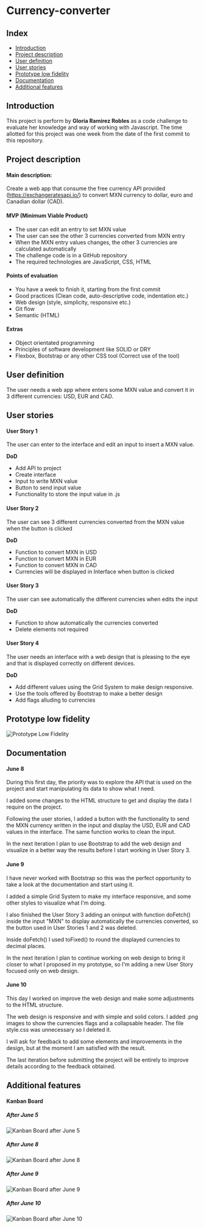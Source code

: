 # Currency-converter
## Index

- [Introduction](#introduction)
- [Project description](#project-description)
- [User definition](#user-definition)
- [User stories](#user-stories)
- [Prototype low fidelity](#prototype-low-fidelity)
- [Documentation](#documentation)
- [Additional features](#Additional-features)

## Introduction
This project is perform by **Gloria Ramirez Robles** as a code challenge to evaluate her knowledge and way of working with Javascript.
The time allotted for this project was one week from the date of the first commit to this repository.

## Project description
#### Main description: 
Create a web app that consume the free currency API provided (https://exchangeratesapi.io/) to convert MXN currency to dollar, euro and Canadian dollar (CAD).

#### MVP (Minimum Viable Product)
- The user can edit an entry to set MXN value
- The user can see the other 3 currencies converted from MXN entry
- When the MXN entry values changes, the other 3 currencies are calculated automatically 
- The challenge code is in a GitHub repository
- The required technologies are JavaScript, CSS, HTML

#### Points of evaluation
- You have a week to finish it, starting from the first commit
- Good practices (Clean code, auto-descriptive code, indentation etc.)
- Web design (style, simplicity, responsive etc.)
- Git flow
- Semantic (HTML)

#### Extras
- Object orientated programming 
- Principles of software development like SOLID or DRY
- Flexbox, Bootstrap or any other CSS tool (Correct use of the tool)

## User definition
The user needs a web app where enters some MXN value and convert it in 3 different currencies: USD, EUR and CAD.

## User stories
#### User Story 1
The user can enter to the interface and edit an input to insert a MXN value.

**DoD**
- Add API to project
- Create interface
- Input to write MXN value
- Button to send input value
- Functionality to store the input value in .js

#### User Story 2
The user can see 3 different currencies converted from the MXN value when the button is clicked

**DoD**
- Function to convert MXN in USD
- Function to convert MXN in EUR
- Function to convert MXN in CAD
- Currencies will be displayed in Interface when button is clicked

#### User Story 3
The user can see automatically the different currencies when edits the input

**DoD**
- Function to show automatically the currencies converted
- Delete elements not required

#### User Story 4
The user needs an interface with a web design that is pleasing to the eye and that is displayed correctly on different devices.

**DoD**
- Add different values using the Grid System to make design responsive.
- Use the tools offered by Bootstrap to make a better design
- Add flags alluding to currencies

## Prototype low fidelity
![Prototype Low Fidelity](https://i.ibb.co/KWLZT9m/IMG-20200605-161839.jpg)

## Documentation
#### June 8
During this first day, the priority was to explore the API that is used on the project and start manipulating its data to show what I need.

I added some changes to the HTML structure to get and display the data I require on the project.

Following the user stories, I added a button with the functionality to send the MXN currency written in the input and display the USD, EUR and CAD values in the interface. The same function works to clean the input.

In the next iteration I plan to use Bootstrap to add the web design and visualize in a better way the results before I start working in User Story 3.

#### June 9
I have never worked with Bootstrap so this was the perfect opportunity to take a look at the documentation and start using it.

I added a simple Grid System to make my interface responsive, and some other styles to visualize what I'm doing.

I also finished the User Story 3 adding an oninput with function doFetch() inside the input "MXN" to display automatically the currencies converted, so the button used in User Stories 1 and 2 was deleted.

Inside doFetch() I used toFixed() to round the displayed currencies to decimal places.

In the next iteration I plan to continue working on web design to 
bring it closer to what I proposed in my prototype, so I'm adding a new User Story focused only on web design.

#### June 10
This day I worked on improve the web design and make some adjustments to the HTML structure.

The web design is responsive and with simple and solid colors. I added .png images to show the currencies flags and a collapsable header. The file style.css was unnecessary so I deleted it.

I will ask for feedback to add some elements and improvements in the design, but at the moment I am satisfied with the result.

The last iteration before submitting the project will be entirely to improve details according to the feedback obtained.

## Additional features
#### Kanban Board
##### After June 5
![Kanban Board after June 5](https://i.ibb.co/qnWT8VY/IMG-20200605-160906.jpg)
##### After June 8
![Kanban Board after June 8](https://i.ibb.co/JCXg0RJ/IMG-20200610-180613.jpg)
##### After June 9
![Kanban Board after June 9](https://i.ibb.co/M9SMq18/IMG-20200610-180236.jpg)
##### After June 10
![Kanban Board after June 10](https://i.ibb.co/QkGcsX4/IMG-20200610-175749.jpg)